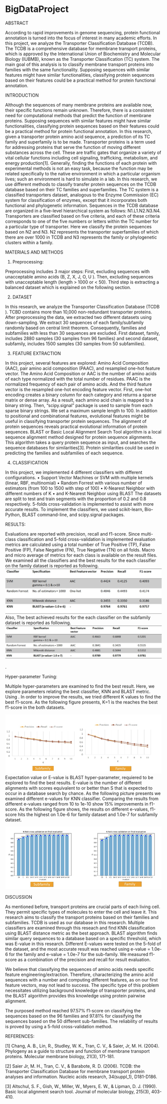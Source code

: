 # BigDataProject
ABSTRACT

According to rapid improvements in genome sequencing, protein functional annotation is turned into the focus of interest in many academic efforts. In this project, we analyze the Transporter Classification Database (TCDB). The TCDB is a comprehensive database for membrane transport proteins, which is approved by the International Union of Biochemistry and Molecular Biology (IUBMB), known as the Transporter Classification (TC) system. The main goal of this analysis is to classify membrane transport proteins into families with the same functionality. Supposing sequences with similar features might have similar functionalities, classifying protein sequences based on their features could be a practical method for protein functional annotation.


INTRODUCTION


Although the sequences of many membrane proteins are available now, their specific functions remain unknown. Therefore, there is a consistent need for computational methods that predict the function of membrane proteins. Supposing sequences with similar features might have similar functionalities, classifying protein sequences based on their features could be a practical method for protein functional annotation. In this research, given a transporter protein amino acid sequence, a prediction of its TC family and superfamily is to be made.
Transporter proteins is a term used for addressing proteins that serve the function of moving different substances across the cell. These are traffic gates that organize a variety of vital cellular functions including cell signaling, trafficking, metabolism, and energy production[1]. Generally, finding the functions of each protein with experimental methods is not an easy task, because the function may be related specifically to the native environment in which a particular organism lives; such an environment is hard to simulate in a lab.  In this research, we use different methods to classify transfer protein sequences on the TCDB database based on their TC families and superfamilies. 
The TC system is a classified transporters dataset, analogous to the Enzyme Commission (EC) system for classification of enzymes, except that it incorporates both functional and phylogenetic information. Sequences in the TCDB database are organized in a five-level hierarchical system as follows: N1.L1.N2.N3.N4. Transporters are classified based on five criteria, and each of these criteria corresponds to one of the five numbers or letters within the TC number for a particular type of transporter. Here we classify the protein sequences based on N2 and N3. N2 represents the transporter superfamilies of which there are over 1000 in TCDB and N3 represents the family or phylogenetic clusters within a family.


MATERIALS AND METHODS

1.	Preprocessing:


Preprocessing includes 3 major steps: First, excluding sequences with unacceptable amino acids (B, Z, X, J, O, U ). Then, excluding sequences with unacceptable length (length > 1000 or < 50). Third step is extracting a balanced dataset which is explained on the following section. 



2.	DATASET


In this research, we analyze the Transporter Classification Database (TCDB ). TCBD contains more than 10,000 non-redundant transporter proteins. After preprocessing the data, we extracted two different datasets using down-sampling. We extract 30 sequences of each family/subfamily randomly based on central limit theorem. Consequently, families and subfamilies with less than 30 sequences are excluded. First dataset, family, includes 2880 samples (30 samples from 96 families) and second dataset, subfamily, includes 1500 samples (30 samples from 50 subfamilies).

3.	 FEATURE EXTRACTION


In this project, several features are explored: Amino Acid Composition (AAC), pair amino acid composition (PAAC), and resampled one-hot feature vector. The Amino Acid Composition or AAC is the number of amino acids of each type normalized with the total number of residues. PAAC is the normalized frequency of each pair of amino acids. And the third feature vector is the resampled one-hot encoding feature vector. First, one-hot encoding creates a binary column for each category and returns a sparse matrix or dense array. As a result, each amino acid chain is mapped to a binary string. Then, “scipy.signal” package is used to sample from each sparse binary strings. We set a maximum sample length to 100.
In addition to positional and combinational features, evolutional features might be useful in classifying transporter protein sequences. The alignment of protein sequences reveals practical evolutional information of protein sequences. BLAST or Basic Local Alignment Search Tool algorithm is a local sequence alignment method designed for protein sequence alignments. This algorithm takes a query protein sequence as input, and searches the sequence databases for similarities[3]. Protein similarities could be used in predicting the families and subfamilies of each sequence.   

4.	 CLASSIFICATION


In this project, we implemented 4 different classifiers with different configurations. 
   •	Support Vector Machines or SVM with multiple kernels (linear, RBF, multinomial)
   •	Random Forrest with various number of estimators (from 100 to 1500 with step of 100)
   •	K-Nearest Neighbor with different numbers of K
   •	and K-Nearest Neighbor using BLAST
 The datasets are split to test and train segments with the proportion of 0.2 and 0.8 respectively. 5-folds cross-validation is implemented to assist with more accurate results. To implement the classifiers, we used scikit-learn, Bio-Python, BLAST command-line, and scipy.signal packages.

RESULTS:


Evaluations are reported with precision, recall and f1-score. Since multi-class classification and 5-fold cross-validation is implemented evaluation metrics are calculated using a total number of True Positive (TP), False Positive (FP), False Negative (FN), True Negative (TN) on all folds. Macro and micro average of metrics for each class is available on the result files. We examined all the classifiers and the best results for the each classifier on the family dataset is reported as following.
![](images/family-results.jpg)
Also, The best achieved results for the each classifier on the subfamily dataset is reported as following. 
![](images/subfamily-results.jpg)

. 

Hyper-parameter Tuning:


Multiple hyper-parameters are examined to find the best result. Here, we explore parameters relating the best classifier, KNN and BLAST metric. Using . In order to improve the results, we tried different K values to find the best f1-score. As the following figure  presents, K=1 is the reaches the best f1-score in the both datasets. 


![](images/k.jpg)
Expectation value or E-value is BLAST hyper-parameter, requiered to be explored to find the best results. E-value is the number of different alignments with scores equivalent to or better than S that is expected to occur in a database search by chance. As the following picture presents we examined different e-values for KNN classifier. Comparing the results from different e-values ranged from 10 to 1e-10 show 15% improvements in f1-score.  As the following figure shows, the results on different e-values, f1-score hits the highest on 1.0e-6 for family dataset and 1.0e-7 for subfamily dataset.

![](images/e-value.jpg)

DISCUSSION


As mentioned before, transport proteins are crucial parts of each living cell. They permit specific types of molecules to enter the cell and leave it. This research aims to classify the transport proteins based on their families and subfamilies. TCDB is used as our  database in this research. Multiple classifiers are examined through this reseach and find KNN classification using BLAST distance metric as the best approach. BLAST algorithm finds similar query sequences to a database based on a specific threshold, which was E-value in this research. Different E-values were tested on the 5-fold of the dataset, and the most accurate result was reached using e-value = 1.0e-6 for the family and e-value = 1.0e-7 for the sub-family. We measured f1-score as a combination of the precision and recall for result evaluation.



We believe that classifying the sequences of amino acids needs specific feature engineering/extraction. Therefore, characterizing the amino acid sequences with a number and computing different features, as on our first feature vectors, may not lead to success. The specific type of this problem necessitates utilizing background knowledge of transporter proteins, and the BLAST algorithm provides this knowledge using protein pairwise alignment. 

The purposed method reached 97.57% f1-score on classifying the sequences based on the 96 families and 97.81% for classifying the sequences based on the 50 different sub-families. The reliability of results is proved by using a 5-fold cross-validation method.

REFERENCES:


[1] Chang, A. B., Lin, R., Studley, W. K., Tran, C. V., & Saier, Jr, M. H. (2004). Phylogeny as a guide to structure and function of membrane transport proteins. Molecular membrane biology, 21(3), 171-181.

[2] Saier Jr, M. H., Tran, C. V., & Barabote, R. D. (2006). TCDB: the Transporter Classification Database for membrane transport protein analyses and information. Nucleic acids research, 34(suppl_1), D181-D186.

[3] Altschul, S. F., Gish, W., Miller, W., Myers, E. W., & Lipman, D. J. (1990). Basic local alignment search tool. Journal of molecular biology, 215(3), 403-410.



